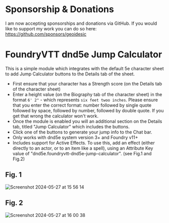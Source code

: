 # Sponsorship & Donations
I am now accepting sponsorships and donations via GitHub. If you would like to support my work you can do so here: https://github.com/sponsors/geoidesic

# FoundryVTT dnd5e Jump Calculator
This is a simple module which integrates with the default 5e character sheet to add Jump Calculator buttons to the Details tab of the sheet. 

- First ensure that your character has a Strength score (on the Details tab of the character sheet)
- Enter a height value (on the Biography tab of the character sheet) in the format `6' 2"` - which represents `six feet twoo inches`. Please ensure that you enter the correct format: number followed by single quote followed by space, followed by number, followed by double quote. If you get that wrong the calculator won't work.
- Once the module is enabled you will an additional section on the Details tab, titled "Jump Calculator" which includes the buttons.
- Click one of the buttons to generate your jump info to the Chat bar.
- Only works with dnd5e system version 3+ and Foundry v11+
- Includes support for Active Effects. To use this, add an effect (either directly to an actor, or to an item like a spell), using an Attribute Key value of "dnd5e.foundryvtt-dnd5e-jump-calculator". (see Fig.1 and Fig.2)

## Fig. 1
![Screenshot 2024-05-27 at 15 56 14](https://github.com/geoidesic/foundryvtt-dnd5e-jump-calculator/assets/4637995/6fd48de1-1af3-40c8-92fd-c268a931848e)

## Fig. 2
![Screenshot 2024-05-27 at 16 00 38](https://github.com/geoidesic/foundryvtt-dnd5e-jump-calculator/assets/4637995/6a544b83-ed6a-4adf-8e45-5dd7bd4dcf30)

